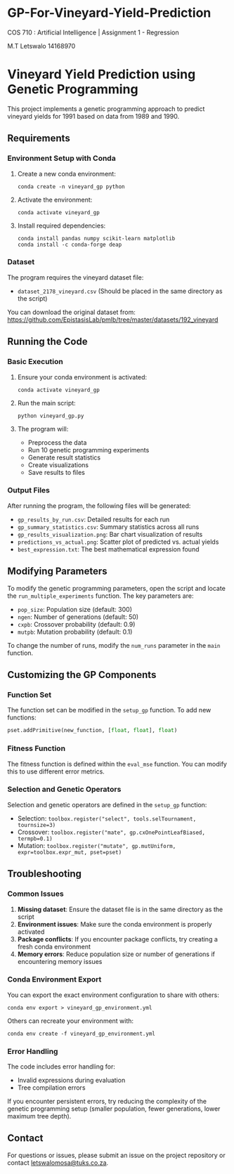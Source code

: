 # GP-For-Vineyard-Yield-Prediction
COS 710 : Artificial Intelligence | Assignment 1 - Regression 

M.T Letswalo 14168970
# Vineyard Yield Prediction using Genetic Programming

This project implements a genetic programming approach to predict vineyard yields for 1991 based on data from 1989 and 1990.

## Requirements

### Environment Setup with Conda
1. Create a new conda environment:
   ```
   conda create -n vineyard_gp python
   ```

2. Activate the environment:
   ```
   conda activate vineyard_gp
   ```

3. Install required dependencies:
   ```
   conda install pandas numpy scikit-learn matplotlib
   conda install -c conda-forge deap
   ```

### Dataset
The program requires the vineyard dataset file:
- `dataset_2178_vineyard.csv` (Should be placed in the same directory as the script)

You can download the original dataset from:
https://github.com/EpistasisLab/pmlb/tree/master/datasets/192_vineyard

## Running the Code

### Basic Execution
1. Ensure your conda environment is activated:
   ```
   conda activate vineyard_gp
   ```
   
2. Run the main script:
   ```
   python vineyard_gp.py
   ```
   
3. The program will:
   - Preprocess the data
   - Run 10 genetic programming experiments
   - Generate result statistics
   - Create visualizations
   - Save results to files

### Output Files
After running the program, the following files will be generated:
- `gp_results_by_run.csv`: Detailed results for each run
- `gp_summary_statistics.csv`: Summary statistics across all runs
- `gp_results_visualization.png`: Bar chart visualization of results
- `predictions_vs_actual.png`: Scatter plot of predicted vs. actual yields
- `best_expression.txt`: The best mathematical expression found

## Modifying Parameters

To modify the genetic programming parameters, open the script and locate the `run_multiple_experiments` function. The key parameters are:
- `pop_size`: Population size (default: 300)
- `ngen`: Number of generations (default: 50)
- `cxpb`: Crossover probability (default: 0.9)
- `mutpb`: Mutation probability (default: 0.1)

To change the number of runs, modify the `num_runs` parameter in the `main` function.

## Customizing the GP Components

### Function Set
The function set can be modified in the `setup_gp` function. To add new functions:
```python
pset.addPrimitive(new_function, [float, float], float)
```

### Fitness Function
The fitness function is defined within the `eval_mse` function. You can modify this to use different error metrics.

### Selection and Genetic Operators
Selection and genetic operators are defined in the `setup_gp` function:
- Selection: `toolbox.register("select", tools.selTournament, tournsize=3)`
- Crossover: `toolbox.register("mate", gp.cxOnePointLeafBiased, termpb=0.1)`
- Mutation: `toolbox.register("mutate", gp.mutUniform, expr=toolbox.expr_mut, pset=pset)`

## Troubleshooting

### Common Issues
1. **Missing dataset**: Ensure the dataset file is in the same directory as the script
2. **Environment issues**: Make sure the conda environment is properly activated
3. **Package conflicts**: If you encounter package conflicts, try creating a fresh conda environment
4. **Memory errors**: Reduce population size or number of generations if encountering memory issues

### Conda Environment Export
You can export the exact environment configuration to share with others:
```
conda env export > vineyard_gp_environment.yml
```

Others can recreate your environment with:
```
conda env create -f vineyard_gp_environment.yml
```

### Error Handling
The code includes error handling for:
- Invalid expressions during evaluation
- Tree compilation errors

If you encounter persistent errors, try reducing the complexity of the genetic programming setup (smaller population, fewer generations, lower maximum tree depth).

## Contact

For questions or issues, please submit an issue on the project repository or contact letswalomosa@tuks.co.za.